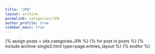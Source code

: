 ```yaml
---
title: "JPA"
layout: archive
permalink: categories/JPA
author_profile: true
sidebar_main: true
---
```


{% assign posts = site.categories.JPA %}
{% for post in posts %} {% include archive-single2.html type=page.entries_layout %} {% endfor %}
